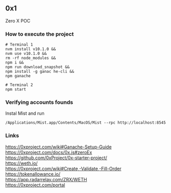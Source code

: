## 0x1
Zero X POC

### How to execute the project
```
# Terminal 1
nvm install v10.1.0 &&
nvm use v10.1.0 &&
rm -rf node_modules &&
npm i &&
npm run download_snapshot &&
npm install -g ganac he-cli &&
npm ganache

# Terminal 2
npm start
```

### Verifying accounts founds
Instal Mist and run
```
/Applications/Mist.app/Contents/MacOS/Mist --rpc http://localhost:8545
```

### Links
https://0xproject.com/wiki#Ganache-Setup-Guide  
https://0xproject.com/docs/0x.js#zeroEx  
https://github.com/0xProject/0x-starter-project/  
https://weth.io/  
https://0xproject.com/wiki#Create,-Validate,-Fill-Order  
https://tokenallowance.io/  
https://app.radarrelay.com/ZRX/WETH  
https://0xproject.com/portal  